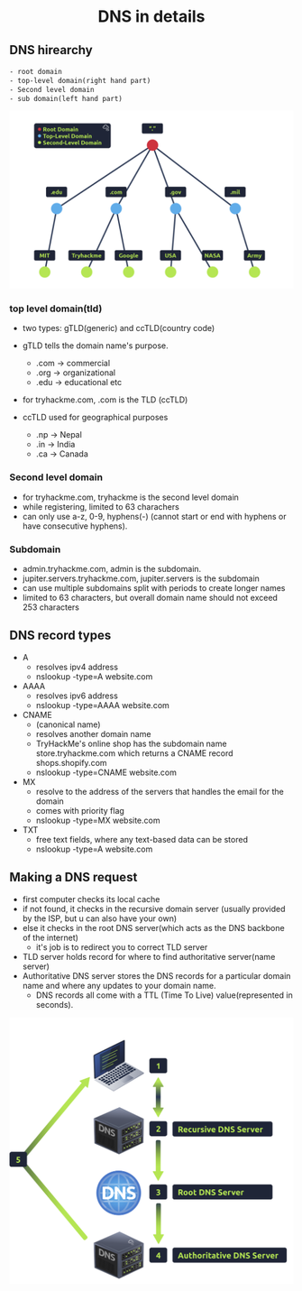 # <center>DNS in details</center>

## DNS hirearchy
    - root domain
    - top-level domain(right hand part)
    - Second level domain
    - sub domain(left hand part)

![DNS hirearchy](../medias/DNS_hirearchy.png)


### top level domain(tld)
- two types: gTLD(generic) and ccTLD(country code)
- gTLD tells the domain name's purpose.
    - .com -> commercial
    - .org -> organizational
    - .edu -> educational etc

- for tryhackme.com, .com is the TLD (ccTLD)

- ccTLD used for geographical purposes
    - .np -> Nepal
    - .in -> India
    - .ca -> Canada


### Second level domain

- for tryhackme.com, tryhackme is the second level domain
- while registering, limited to 63 charachers
- can only use a-z, 0-9, hyphens(-) (cannot start or end with hyphens or have consecutive hyphens).


### Subdomain

- admin.tryhackme.com, admin is the subdomain.
- jupiter.servers.tryhackme.com, jupiter.servers is the subdomain
- can use multiple subdomains split with periods to create longer names
- limited to 63 characters, but overall domain name should not exceed 253 characters

## DNS record types

- A
    - resolves ipv4 address
    - nslookup -type=A website.com
- AAAA
    - resolves ipv6 address
    - nslookup -type=AAAA website.com
- CNAME
    - (canonical name)
    - resolves another domain name
    - TryHackMe's online shop has the subdomain name store.tryhackme.com which returns a CNAME record shops.shopify.com
    - nslookup -type=CNAME website.com
- MX
    - resolve to the address of the servers that handles the email for the domain 
    - comes with priority flag
    - nslookup -type=MX website.com
- TXT
    - free text fields, where any text-based data can be stored
    - nslookup -type=A website.com


## Making a DNS request

- first computer checks its local cache
- if not found, it checks in the recursive domain server (usually provided by the  ISP, but u can also have your own)
- else it checks in the root DNS server(which acts as the DNS backbone of the internet)
    - it's job is to redirect you to correct TLD server
- TLD server holds record for where to find authoritative server(name server)
- Authoritative DNS server stores the DNS records for a particular domain name and where any updates to your domain name.
    - DNS records all come with a TTL (Time To Live) value(represented in seconds).

![making dns request](../medias/making_dns_request.png)